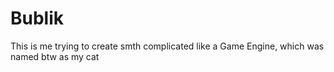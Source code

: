 # Bublik
This is me trying to create smth complicated like a Game Engine, which was named btw as my cat
